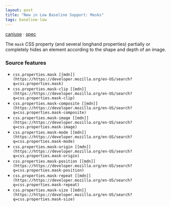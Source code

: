 ```yaml
---
layout: post
title: "New in Low Baseline Support: Masks"
tags: baseline-low
---
```


[caniuse](https://caniuse.com/?search=masks) · [spec](https://drafts.fxtf.org/css-masking-1/#positioned-masks)

The `mask` CSS property (and several longhand properties) partially or completely hides an element according to the shape and depth of an image.

### Source features

- ``css.properties.mask [[mdn]](https://https://developer.mozilla.org/en-US/search?q=css.properties.mask)``
- ``css.properties.mask-clip [[mdn]](https://https://developer.mozilla.org/en-US/search?q=css.properties.mask-clip)``
- ``css.properties.mask-composite [[mdn]](https://https://developer.mozilla.org/en-US/search?q=css.properties.mask-composite)``
- ``css.properties.mask-image [[mdn]](https://https://developer.mozilla.org/en-US/search?q=css.properties.mask-image)``
- ``css.properties.mask-mode [[mdn]](https://https://developer.mozilla.org/en-US/search?q=css.properties.mask-mode)``
- ``css.properties.mask-origin [[mdn]](https://https://developer.mozilla.org/en-US/search?q=css.properties.mask-origin)``
- ``css.properties.mask-position [[mdn]](https://https://developer.mozilla.org/en-US/search?q=css.properties.mask-position)``
- ``css.properties.mask-repeat [[mdn]](https://https://developer.mozilla.org/en-US/search?q=css.properties.mask-repeat)``
- ``css.properties.mask-size [[mdn]](https://https://developer.mozilla.org/en-US/search?q=css.properties.mask-size)``
